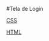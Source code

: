 #Tela de Login

[CSS](https://www.w3schools.com/css/default.asp)

[HTML](https://www.w3schools.com/html/default.asp)
